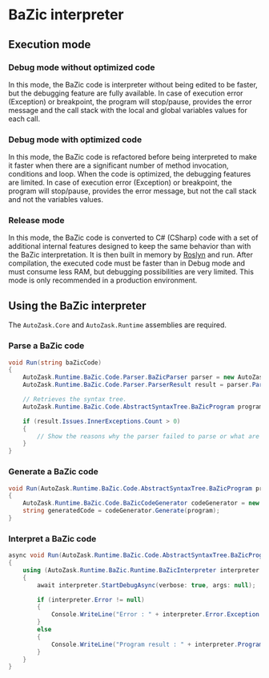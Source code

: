 # BaZic interpreter

## Execution mode

### Debug mode without optimized code

In this mode, the BaZic code is interpreter without being edited to be faster, but the debugging feature are fully available. In case of execution error (Exception) or breakpoint, the program will stop/pause, provides the error message and the call stack with the local and global variables values for each call.

### Debug mode with optimized code

In this mode, the BaZic code is refactored before being interpreted to make it faster when there are a significant number of method invocation, conditions and loop. When the code is optimized, the debugging features are limited. In case of execution error (Exception) or breakpoint, the program will stop/pause, provides the error message, but not the call stack and not the variables values.

### Release mode

In this mode, the BaZic code is converted to C# (CSharp) code with a set of additional internal features designed to keep the same behavior than with the BaZic interpretation. It is then built in memory by [Roslyn](https://github.com/dotnet/roslyn) and run. After compilation, the executed code must be faster than in Debug mode and must consume less RAM, but debugging possibilities are very limited. This mode is only recommended in a production environment.

## Using the BaZic interpreter

The `AutoZask.Core` and `AutoZask.Runtime` assemblies are required.

### Parse a BaZic code

```csharp
void Run(string baZicCode)
{
    AutoZask.Runtime.BaZic.Code.Parser.BaZicParser parser = new AutoZask.Runtime.BaZic.Code.Parser.BaZicParser();
    AutoZask.Runtime.BaZic.Code.Parser.ParserResult result = parser.Parse(baZicCode, optimize: false);

    // Retrieves the syntax tree.
    AutoZask.Runtime.BaZic.Code.AbstractSyntaxTree.BaZicProgram program = result.Program;

    if (result.Issues.InnerExceptions.Count > 0)
    {
        // Show the reasons why the parser failed to parse or what are the warning detected.
    }
}
```

### Generate a BaZic code

```csharp
void Run(AutoZask.Runtime.BaZic.Code.AbstractSyntaxTree.BaZicProgram program)
{
    AutoZask.Runtime.BaZic.Code.BaZicCodeGenerator codeGenerator = new AutoZask.Runtime.BaZic.Code.BaZicCodeGenerator();
    string generatedCode = codeGenerator.Generate(program);
}
```

### Interpret a BaZic code

```csharp
async void Run(AutoZask.Runtime.BaZic.Code.AbstractSyntaxTree.BaZicProgram program)
{
    using (AutoZask.Runtime.BaZic.Runtime.BaZicInterpreter interpreter = new AutoZask.Runtime.BaZic.Runtime.BaZicInterpreter(program))
    {
        await interpreter.StartDebugAsync(verbose: true, args: null);

        if (interpreter.Error != null)
        {
            Console.WriteLine("Error : " + interpreter.Error.Exception.Message);
        }
        else
        {
            Console.WriteLine("Program result : " + interpreter.ProgramResult);
        }
    }
}
```